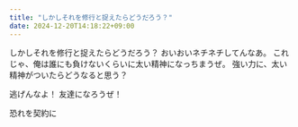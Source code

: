 ```yaml
---
title: "しかしそれを修行と捉えたらどうだろう？"
date: 2024-12-20T14:18:22+09:00
---
```

しかしそれを修行と捉えたらどうだろう？
おいおいネチネチしてんなあ。
これじゃ、俺は誰にも負けないくらいに太い精神になっちまうぜ。
強い力に、太い精神がついたらどうなると思う？

逃げんなよ！
友達になろうぜ！

恐れを契約に
